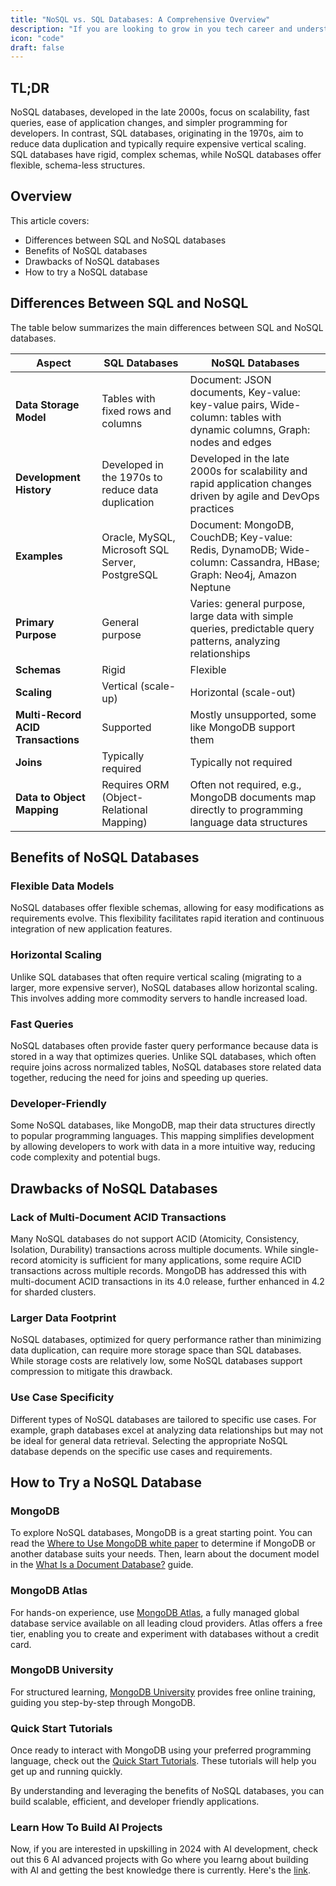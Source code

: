 ```yaml
---
title: "NoSQL vs. SQL Databases: A Comprehensive Overview"
description: "If you are looking to grow in you tech career and understand system design indepth, this guide is for you."
icon: "code"
draft: false
---
```


## TL;DR

NoSQL databases, developed in the late 2000s, focus on scalability, fast queries, ease of application changes, and simpler programming for developers. In contrast, SQL databases, originating in the 1970s, aim to reduce data duplication and typically require expensive vertical scaling. SQL databases have rigid, complex schemas, while NoSQL databases offer flexible, schema-less structures.

## Overview

This article covers:
- Differences between SQL and NoSQL databases
- Benefits of NoSQL databases
- Drawbacks of NoSQL databases
- How to try a NoSQL database

## Differences Between SQL and NoSQL

The table below summarizes the main differences between SQL and NoSQL databases.

| **Aspect**           | **SQL Databases**                                       | **NoSQL Databases**                                                   |
|----------------------|---------------------------------------------------------|----------------------------------------------------------------------|
| **Data Storage Model** | Tables with fixed rows and columns                      | Document: JSON documents, Key-value: key-value pairs, Wide-column: tables with dynamic columns, Graph: nodes and edges |
| **Development History** | Developed in the 1970s to reduce data duplication       | Developed in the late 2000s for scalability and rapid application changes driven by agile and DevOps practices |
| **Examples**         | Oracle, MySQL, Microsoft SQL Server, PostgreSQL         | Document: MongoDB, CouchDB; Key-value: Redis, DynamoDB; Wide-column: Cassandra, HBase; Graph: Neo4j, Amazon Neptune |
| **Primary Purpose**  | General purpose                                         | Varies: general purpose, large data with simple queries, predictable query patterns, analyzing relationships |
| **Schemas**          | Rigid                                                   | Flexible                                                            |
| **Scaling**          | Vertical (scale-up)                                     | Horizontal (scale-out)                                               |
| **Multi-Record ACID Transactions** | Supported                                               | Mostly unsupported, some like MongoDB support them                 |
| **Joins**            | Typically required                                      | Typically not required                                               |
| **Data to Object Mapping** | Requires ORM (Object-Relational Mapping)                   | Often not required, e.g., MongoDB documents map directly to programming language data structures |

## Benefits of NoSQL Databases

### Flexible Data Models

NoSQL databases offer flexible schemas, allowing for easy modifications as requirements evolve. This flexibility facilitates rapid iteration and continuous integration of new application features.

### Horizontal Scaling

Unlike SQL databases that often require vertical scaling (migrating to a larger, more expensive server), NoSQL databases allow horizontal scaling. This involves adding more commodity servers to handle increased load.

### Fast Queries

NoSQL databases often provide faster query performance because data is stored in a way that optimizes queries. Unlike SQL databases, which often require joins across normalized tables, NoSQL databases store related data together, reducing the need for joins and speeding up queries.

### Developer-Friendly

Some NoSQL databases, like MongoDB, map their data structures directly to popular programming languages. This mapping simplifies development by allowing developers to work with data in a more intuitive way, reducing code complexity and potential bugs.

## Drawbacks of NoSQL Databases

### Lack of Multi-Document ACID Transactions

Many NoSQL databases do not support ACID (Atomicity, Consistency, Isolation, Durability) transactions across multiple documents. While single-record atomicity is sufficient for many applications, some require ACID transactions across multiple records. MongoDB has addressed this with multi-document ACID transactions in its 4.0 release, further enhanced in 4.2 for sharded clusters.

### Larger Data Footprint

NoSQL databases, optimized for query performance rather than minimizing data duplication, can require more storage space than SQL databases. While storage costs are relatively low, some NoSQL databases support compression to mitigate this drawback.

### Use Case Specificity

Different types of NoSQL databases are tailored to specific use cases. For example, graph databases excel at analyzing data relationships but may not be ideal for general data retrieval. Selecting the appropriate NoSQL database depends on the specific use cases and requirements.

## How to Try a NoSQL Database

### MongoDB

To explore NoSQL databases, MongoDB is a great starting point. You can read the [Where to Use MongoDB white paper](https://www.mongodb.com/white-papers) to determine if MongoDB or another database suits your needs. Then, learn about the document model in the [What Is a Document Database?](https://www.mongodb.com/document-database) guide.

### MongoDB Atlas

For hands-on experience, use [MongoDB Atlas](https://www.mongodb.com/cloud/atlas), a fully managed global database service available on all leading cloud providers. Atlas offers a free tier, enabling you to create and experiment with databases without a credit card.

### MongoDB University

For structured learning, [MongoDB University](https://university.mongodb.com) provides free online training, guiding you step-by-step through MongoDB.

### Quick Start Tutorials

Once ready to interact with MongoDB using your preferred programming language, check out the [Quick Start Tutorials](https://www.mongodb.com/quick-start). These tutorials will help you get up and running quickly.

By understanding and leveraging the benefits of NoSQL databases, you can build scalable, efficient, and developer friendly applications.

### Learn How To Build AI Projects

Now, if you are interested in upskilling in 2024 with AI development, check out this 6 AI advanced projects with Go where you learng about building with AI and getting the best knowledge there is currently. Here's the [link](https://akhilsharmatech.gumroad.com/l/zgxqq).